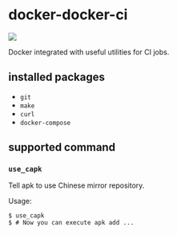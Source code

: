 # docker-docker-ci
[![](https://images.microbadger.com/badges/image/abreto/docker-ci.svg)](https://microbadger.com/images/abreto/docker-ci "Get your own image badge on microbadger.com")

Docker integrated with useful utilities for CI jobs.

## installed packages
- `git`
- `make`
- `curl`
- `docker-compose`

## supported command

### `use_capk`
Tell apk to use Chinese mirror repository.

Usage:

    $ use_capk
    $ # Now you can execute apk add ...
